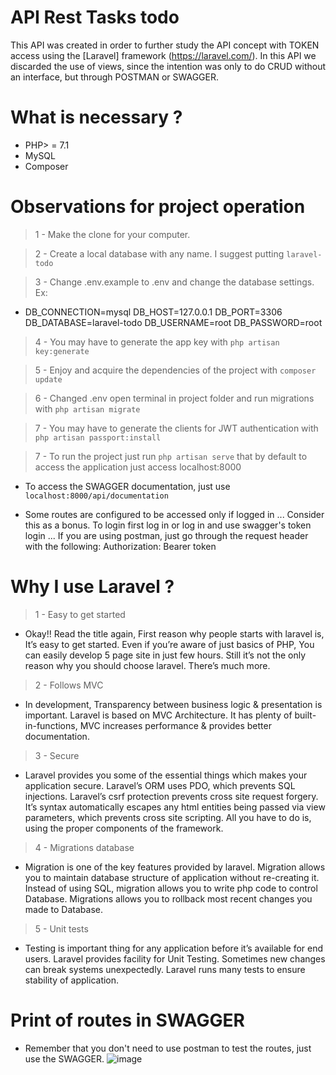 # API Rest Tasks todo

This API was created in order to further study the API concept with TOKEN access using the [Laravel] framework (https://laravel.com/). In this API we discarded the use of views, since the intention was only to do CRUD without an interface, but through POSTMAN or SWAGGER.

# What is necessary ?
- PHP> = 7.1
- MySQL
- Composer

# Observations for project operation
> 1 - Make the clone for your computer.

> 2 - Create a local database with any name. I suggest putting `laravel-todo`

> 3 - Change .env.example to .env and change the database settings. Ex: 
 - DB_CONNECTION=mysql
   DB_HOST=127.0.0.1
   DB_PORT=3306
   DB_DATABASE=laravel-todo
   DB_USERNAME=root
   DB_PASSWORD=root

> 4 - You may have to generate the app key with `php artisan key:generate`

> 5 - Enjoy and acquire the dependencies of the project with `composer update`

> 6 - Changed .env open terminal in project folder and run migrations with `php artisan migrate`

> 7 - You may have to generate the clients for JWT authentication with `php artisan passport:install`

> 7 - To run the project just run `php artisan serve` that by default to access the application just access localhost:8000
 - To access the SWAGGER documentation, just use `localhost:8000/api/documentation`
 
 - Some routes are configured to be accessed only if logged in ... Consider this as a bonus. To login first log in or log in and use swagger's token login ... If you are using postman, just go through the request header with the following:
   Authorization: Bearer token
   
# Why I use Laravel ?

> 1 - Easy to get started
 - Okay!! Read the title again, First reason why people starts with laravel is, It’s easy to get started. Even if you’re aware of just basics of PHP, You can easily develop 5 page site in just few hours. Still it’s not the only reason why you should choose laravel. There’s much more.
 
> 2 - Follows MVC
 - In development, Transparency between business logic & presentation is important. Laravel is based on MVC Architecture. It has plenty of built-in-functions, MVC increases performance & provides better documentation.
 
> 3 - Secure
 - Laravel provides you some of the essential things which makes your application secure. Laravel’s ORM uses PDO, which prevents SQL injections. Laravel’s csrf protection prevents cross site request forgery. It’s syntax automatically escapes any html entities being passed via view parameters, which prevents cross site scripting. All you have to do is, using the proper components of the framework.
 
> 4 - Migrations database
 - Migration is one of the key features provided by laravel. Migration allows you to maintain database structure of application without re-creating it. Instead of using SQL, migration allows you to write php code to control Database. Migrations allows you to rollback most recent changes you made to Database.
 
> 5 - Unit tests
 - Testing is important thing for any application before it’s available for end users. Laravel provides facility for Unit Testing. Sometimes new changes can break systems unexpectedly. Laravel runs many tests to ensure stability of application.
 
 # Print of routes in SWAGGER
  - Remember that you don't need to use postman to test the routes, just use the SWAGGER.
  ![image](https://user-images.githubusercontent.com/14933271/40180439-35dbb614-59bd-11e8-8fc7-d120e05ad67f.png)